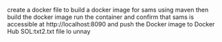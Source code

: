create a docker file to build a docker image for sams using maven then
 build the docker image run the container and confirm 
 that sams is accessible at http://localhost:8090
and push the Docker image to Docker Hub 
SOL:txt2.txt file lo unnay


